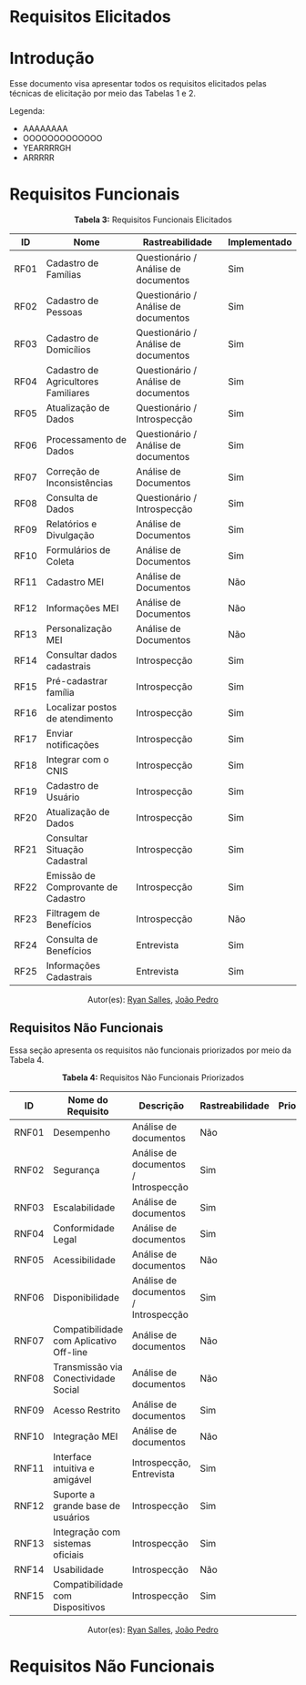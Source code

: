 # Requisitos Elicitados

# Introdução

Esse documento visa apresentar todos os requisitos elicitados pelas técnicas de elicitação por meio das Tabelas 1 e 2. 

Legenda:
- AAAAAAAA
- OOOOOOOOOOOOO
- YEARRRRGH
- ARRRRR

# Requisitos Funcionais 

<center>
    <b>Tabela 3:</b> Requisitos Funcionais Elicitados
</center>

| ID      | Nome | Rastreabilidade | Implementado |
| ------- | --------- |---------------- | ------------ | 
| RF01    | Cadastro de Famílias                | Questionário / Análise de documentos  | Sim |
| RF02    | Cadastro de Pessoas                 | Questionário / Análise de documentos  | Sim |
| RF03    | Cadastro de Domicílios              | Questionário / Análise de documentos  | Sim |
| RF04    | Cadastro de Agricultores Familiares | Questionário / Análise de documentos  | Sim |
| RF05    | Atualização de Dados                | Questionário / Introspecção           | Sim |
| RF06    | Processamento de Dados              |  Questionário / Análise de documentos | Sim   |
| RF07    | Correção de Inconsistências        |    Análise de Documentos               | Sim     |
| RF08    | Consulta de Dados                     | Questionário / Introspecção         | Sim     |
| RF09    | Relatórios e Divulgação               | Análise de Documentos               | Sim     |
| RF10    | Formulários de Coleta                  | Análise de Documentos              | Sim    |
| RF11    | Cadastro MEI                          | Análise de Documentos               | Não  |
| RF12    | Informações MEI                       | Análise de Documentos               | Não   |
| RF13    | Personalização MEI                     | Análise de Documentos              | Não   |
| RF14    | Consultar dados cadastrais            | Introspecção                          | Sim  |
| RF15    | Pré-cadastrar família                 | Introspecção                          | Sim     |
| RF16    | Localizar postos de atendimento       | Introspecção                          | Sim     |
| RF17    | Enviar notificações                   | Introspecção                          | Sim     |
| RF18    | Integrar com o CNIS                   | Introspecção                          | Sim   |
| RF19    | Cadastro de Usuário                   | Introspecção                          | Sim   |
| RF20    | Atualização de Dados                  | Introspecção                          | Sim   |
| RF21    | Consultar Situação Cadastral          | Introspecção                          | Sim     |
| RF22    | Emissão de Comprovante de Cadastro   | Introspecção                           | Sim    |
| RF23    | Filtragem de Benefícios               | Introspecção                          | Não   |
| RF24    | Consulta de Benefícios              | Entrevista                              | Sim   |
| RF25    | Informações Cadastrais                       | Entrevista                     | Sim  |

<center>
    Autor(es): 
    <a href="https://github.com/RA-Salles" target="_blank">Ryan Salles</a>, 
    <a href="https://github.com/johnaopedro" target="_blank">João Pedro</a>
</center>

## Requisitos Não Funcionais
Essa seção apresenta os requisitos não funcionais priorizados por meio da Tabela 4.

<center>
    <b>Tabela 4:</b> Requisitos Não Funcionais Priorizados
</center>

| ID      | Nome do Requisito                     | Descrição                                                          | Rastreabilidade                   | Prioridade |
| ------- | ------------------------------------- | ------------------------------------------------------------------ | --------------------------------- | ---------- |
| RNF01   | Desempenho                             | Análise de documentos | Não|
| RNF02   | Segurança                              | Análise de documentos / Introspecção | Sim      |
| RNF03   | Escalabilidade                         | Análise de documentos | Sim |
| RNF04   | Conformidade Legal                     | Análise de documentos | Sim |
| RNF05   | Acessibilidade                         | Análise de documentos  | Não |
| RNF06   | Disponibilidade                        | Análise de documentos / Introspecção | Sim |
| RNF07   | Compatibilidade com Aplicativo Off-line | Análise de documentos | Não       |
| RNF08   | Transmissão via Conectividade Social   | Análise de documentos  | Não      |
| RNF09   | Acesso Restrito                       | Análise de documentos   | Sim      |
| RNF10   | Integração MEI                        | Análise de documentos   | Não   |
| RNF11 | Interface intuitiva e amigável        | Introspecção, Entrevista  | Sim       |
| RNF12 | Suporte a grande base de usuários     | Introspecção                      | Sim       |
| RNF13 | Integração com sistemas oficiais      | Introspecção                      | Sim     |
| RNF14 | Usabilidade                           | Introspecção                      | Não     |
| RNF15 | Compatibilidade com Dispositivos      | Introspecção                      | Sim    | 
<center>
    Autor(es): 
    <a href="https://github.com/RA-Salles" target="_blank">Ryan Salles</a>, 
    <a href="https://github.com/johnaopedro" target="_blank">João Pedro</a>
</center>

# Requisitos Não Funcionais 